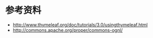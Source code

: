# 参考资料

* http://www.thymeleaf.org/doc/tutorials/3.0/usingthymeleaf.html
* http://commons.apache.org/proper/commons-ognl/